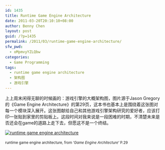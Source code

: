 ```yaml
---
id: 1435
title: Runtime Game Engine Architecture
date: 2011-03-20T20:10:10+08:00
author: Benny Chen
layout: post
guid: /?p=1435
permalink: /2011/03/runtime-game-engine-architecture/
sfw_pwd:
  - oMpmvyYZLQbw
categories:
  - Game Programming
tags:
  - runtime game engine architecture
  - 架构图
  - 游戏引擎
---
```

上上周末闲得无聊的时候画的：游戏引擎的大概架构图，图片源于Jason Gregory的《Game Engine Architecture》的第29页，这本书也基本上是围绕着这张图对每一个模块深入展开。这张图献给自己和其他游戏引擎架构研究的爱好者，应该打印一张贴到家里的剪贴板上。这段时间对我来说是一段困难的时期，不清楚未来是否还会在game的道路上走下去，但愿这不是一个终结。

<a href="/wp-content/uploads/2011/03/RuntimeGameEngineArchitecture.png" class="highslide-image" onclick="return hs.expand(this);"><img class="alignnone size-medium wp-image-1434" title="RuntimeGameEngineArchitecture" src="/wp-content/uploads/2011/03/RuntimeGameEngineArchitecture-240x300.png" alt="runtime game engine architecture" width="240" height="300" srcset="/wp-content/uploads/2011/03/RuntimeGameEngineArchitecture-240x300.png 240w, /wp-content/uploads/2011/03/RuntimeGameEngineArchitecture-821x1024.png 821w, /wp-content/uploads/2011/03/RuntimeGameEngineArchitecture.png 1291w" sizes="(max-width: 240px) 100vw, 240px" /></a>

<small>runtime game engine architecture, from &#8216;<em>Game Engine Architecture</em>&#8216; P.29</small>